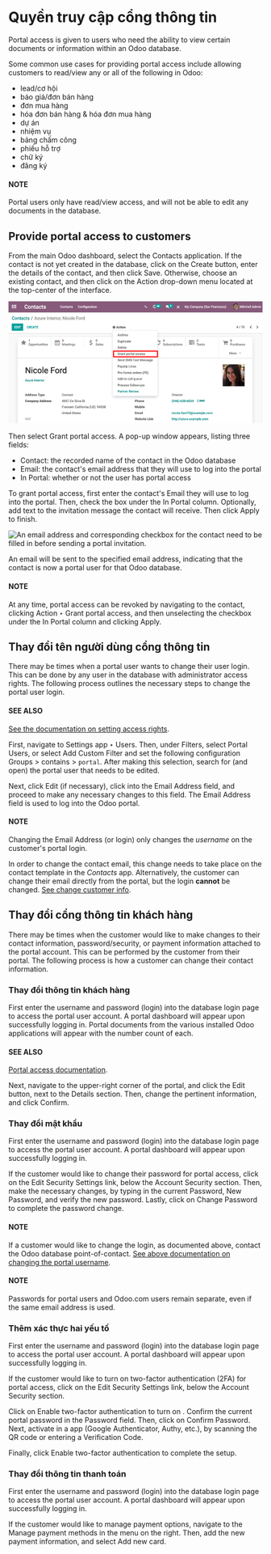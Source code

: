 # Quyền truy cập cổng thông tin

<a id="portal-main"></a>

Portal access is given to users who need the ability to view certain documents or information within
an Odoo database.

Some common use cases for providing portal access include allowing customers to read/view any or all
of the following in Odoo:

- lead/cơ hội
- báo giá/đơn bán hàng
- đơn mua hàng
- hóa đơn bán hàng & hóa đơn mua hàng
- dự án
- nhiệm vụ
- bảng chấm công
- phiếu hỗ trợ
- chữ ký
- đăng ký

#### NOTE
Portal users only have read/view access, and will not be able to edit any documents in the
database.

## Provide portal access to customers

From the main Odoo dashboard, select the Contacts application. If the contact is not yet
created in the database, click on the Create button, enter the details of the contact,
and then click Save. Otherwise, choose an existing contact, and then click on the
Action drop-down menu located at the top-center of the interface.

![Use the Contacts application to give portal access to users.](../../../_images/grant-portal-access.png)

Then select Grant portal access. A pop-up window appears, listing three fields:

- Contact: the recorded name of the contact in the Odoo database
- Email: the contact's email address that they will use to log into the portal
- In Portal: whether or not the user has portal access

To grant portal access, first enter the contact's Email they will use to log into the
portal. Then, check the box under the In Portal column. Optionally, add text to the
invitation message the contact will receive. Then click Apply to finish.

![An email address and corresponding checkbox for the contact need to be filled in before
sending a portal invitation.](../../../_images/add-contact-to-portal.png)

An email will be sent to the specified email address, indicating that the contact is now a portal
user for that Odoo database.

#### NOTE
At any time, portal access can be revoked by navigating to the contact, clicking
Action ‣ Grant portal access, and then unselecting the checkbox under the
In Portal column and clicking Apply.

<a id="portal-login"></a>

## Thay đổi tên người dùng cổng thông tin

There may be times when a portal user wants to change their user login. This can be done by any user
in the database with administrator access rights. The following process outlines the necessary steps
to change the portal user login.

#### SEE ALSO
[See the documentation on setting access rights](access_rights.md).

First, navigate to Settings app ‣ Users. Then, under Filters, select
Portal Users, or select Add Custom Filter and set the following
configuration Groups > contains > `portal`. After making this selection,
search for (and open) the portal user that needs to be edited.

Next, click Edit (if necessary), click into the Email Address field, and
proceed to make any necessary changes to this field. The Email Address field is used to
log into the Odoo portal.

#### NOTE
Changing the Email Address (or login) only changes the *username* on the customer's
portal login.

In order to change the contact email, this change needs to take place on the contact template in
the *Contacts* app. Alternatively, the customer can change their email directly from the portal,
but the login **cannot** be changed. [See change customer info](#portal-custinfo).

## Thay đổi cổng thông tin khách hàng

There may be times when the customer would like to make changes to their contact information,
password/security, or payment information attached to the portal account. This can be performed by
the customer from their portal. The following process is how a customer can change their contact
information.

<a id="portal-custinfo"></a>

### Thay đổi thông tin khách hàng

First enter the username and password (login) into the database login page to access the portal user
account. A portal dashboard will appear upon successfully logging in. Portal documents from the
various installed Odoo applications will appear with the number count of each.

#### SEE ALSO
[Portal access documentation](#portal-main).

Next, navigate to the upper-right corner of the portal, and click the Edit button, next
to the Details section. Then, change the pertinent information, and click
Confirm.

### Thay đổi mật khẩu

First enter the username and password (login) into the database login page to access the portal user
account. A portal dashboard will appear upon successfully logging in.

If the customer would like to change their password for portal access, click on the Edit
Security Settings link, below the Account Security section. Then, make the necessary
changes, by typing in the current Password, New Password, and verify the new
password. Lastly, click on Change Password to complete the password change.

#### NOTE
If a customer would like to change the login, as documented above, contact the Odoo database
point-of-contact. [See above documentation on changing the portal username](#portal-login).

#### NOTE
Passwords for portal users and Odoo.com users remain separate, even if the same email address is
used.

### Thêm xác thực hai yếu tố

First enter the username and password (login) into the database login page to access the portal user
account. A portal dashboard will appear upon successfully logging in.

If the customer would like to turn on two-factor authentication (2FA) for portal access, click on
the Edit Security Settings link, below the Account Security section.

Click on Enable two-factor authentication to turn on . Confirm the current portal password in the Password field. Then, click
on Confirm Password. Next, activate  in a
 app (Google Authenticator, Authy, etc.), by scanning the
QR code or entering a Verification Code.

Finally, click Enable two-factor authentication to complete the setup.

<a id="users-portal-payment-methods"></a>

### Thay đổi thông tin thanh toán

First enter the username and password (login) into the database login page to access the portal user
account. A portal dashboard will appear upon successfully logging in.

If the customer would like to manage payment options, navigate to the Manage payment
methods in the menu on the right. Then, add the new payment information, and select Add
new card.
